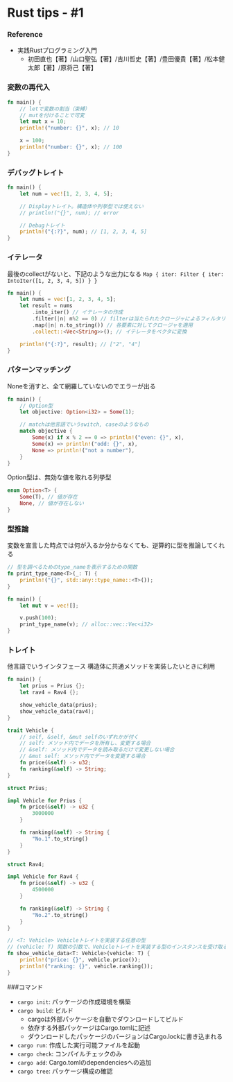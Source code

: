 # Rust tips - #1
### Reference
* 実践Rustプログラミング入門
  * 初田直也【著】/山口聖弘【著】/吉川哲史【著】/豊田優貴【著】/松本健太郎【著】/原将己【著】

### 変数の再代入
```rust
fn main() {
    // letで変数の割当（束縛）
    // mutを付けることで可変
    let mut x = 10;
    println!("number: {}", x); // 10

    x = 100;
    println!("number: {}", x); // 100
}
```

### デバッグトレイト
```rust
fn main() {
    let num = vec![1, 2, 3, 4, 5];

    // Displayトレイト。構造体や列挙型では使えない
    // println!("{}", num); // error

    // Debugトレイト
    println!("{:?}", num); // [1, 2, 3, 4, 5]
}
```

### イテレータ
最後のcollectがないと、下記のような出力になる
`Map { iter: Filter { iter: IntoIter([1, 2, 3, 4, 5]) } }`
```rust
fn main() {
    let nums = vec![1, 2, 3, 4, 5];
    let result = nums
        .into_iter() // イテレータの作成
        .filter(|n| n%2 == 0) // filterは当たられたクロージャによるフィルタリング
        .map(|n| n.to_string()) // 各要素に対してクロージャを適用
        .collect::<Vec<String>>(); // イテレータをベクタに変換

    println!("{:?}", result); // ["2", "4"]
}

```

### パターンマッチング
Noneを消すと、全て網羅していないのでエラーが出る
```rust
fn main() {
    // Option型
    let objective: Option<i32> = Some(1);

    // matchは他言語でいうswitch, caseのようなもの
    match objective {
        Some(x) if x % 2 == 0 => println!("even: {}", x),
        Some(x) => println!("odd: {}", x),
        None => println!("not a number"),
    }
}

```
Option型は、無効な値を取れる列挙型
```rust
enum Option<T> {
    Some(T), // 値が存在
    None, // 値が存在しない
}
```

### 型推論
変数を宣言した時点では何が入るか分からなくても、逆算的に型を推論してくれる
```rust
// 型を調べるためのtype_nameを表示するための関数
fn print_type_name<T>(_: T) {
    println!("{}", std::any::type_name::<T>());
}

fn main() {
    let mut v = vec![];

    v.push(100);
    print_type_name(v); // alloc::vec::Vec<i32>
}

```

### トレイト
他言語でいうインタフェース
構造体に共通メソッドを実装したいときに利用
```rust
fn main() {
    let prius = Prius {};
    let rav4 = Rav4 {};

    show_vehicle_data(prius);
    show_vehicle_data(rav4);
}

trait Vehicle {
    // self, &self, &mut selfのいずれかが付く
    // self: メソッド内でデータを所有し、変更する場合
    // &self: メソッド内でデータを読み取るだけで変更しない場合
    // &mut self: メソッド内でデータを変更する場合
    fn price(&self) -> u32;
    fn ranking(&self) -> String;
}

struct Prius;

impl Vehicle for Prius {
    fn price(&self) -> u32 {
        3000000
    }

    fn ranking(&self) -> String {
        "No.1".to_string()
    }
}

struct Rav4;

impl Vehicle for Rav4 {
    fn price(&self) -> u32 {
        4500000
    }

    fn ranking(&self) -> String {
        "No.2".to_string()
    }
}

// <T: Vehicle> Vehicleトレイトを実装する任意の型
// (vehicle: T) 関数の引数で、Vehicleトレイトを実装する型のインスタンスを受け取る
fn show_vehicle_data<T: Vehicle>(vehicle: T) {
    println!("price: {}", vehicle.price());
    println!("ranking: {}", vehicle.ranking());
}
```

###コマンド
* `cargo init`: パッケージの作成環境を構築
* `cargo build`: ビルド
  * cargoは外部パッケージを自動でダウンロードしてビルド
  * 依存する外部パッケージはCargo.tomlに記述
  * ダウンロードしたパッケージのバージョンはCargo.lockに書き込まれる
* `cargo run`: 作成した実行可能ファイルを起動
* `cargo check`: コンパイルチェックのみ
* `cargo add`: Cargo.tomlのdependenciesへの追加
* `cargo tree`: パッケージ構成の確認